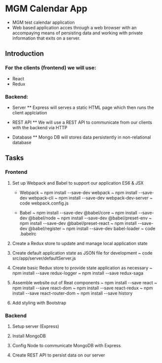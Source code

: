 # MGM Calendar App
- MGM test calendar application
- Web based application acces through a web browser with an accompaying means of persisting data and working with private information that exits on a server.

## Introduction

### For the clients (frontend) we will use:
* React
* Redux

### Backend:

* Server
    ** Express will serves a static HTML page which then runs the client applciation

* REST API
    ** We will use a REST API to communicate from our clients with the backend via HTTP

* Database
    ** Mongo DB will stores data persistently in non-relational database 


## Tasks

### Frontend

1. Set up Webpack and Babel to support our application ES6 & JSX

    - Webpack
        ~ npm install --save-dev webpack
        ~ npm install --save-dev webpack-cli
        ~ npm install --save-dev webpack-dev-server
        ~ code webpack.config.js

    - Babel
        ~ npm install --save-dev @babel/core
        ~ npm install --save-dev @babel/node
        ~ npm install --save-dev @babel/preset-env
        ~ npm install --save-dev @babel/preset-react
        ~ npm install --save-dev @babel/register
        ~ npm install --save-dev babel-loader
        ~ code .babelrc        

2. Create a Redux store to update and manage local application state

3. Create default application state as JSON file for development
    ~ code src/app/server/defaultServer.js

4. Create basic Redux store to provide state application as necessary
    ~ npm install --save redux-logger
    ~ npm install --save redux-saga
        
5. Assemble website out of Reat components
    ~ npm install --save react
    ~ npm install --save react-dom
    ~ npm install --save react-redux
    ~ npm install --save react-router-dom
    ~ npm install --save history

6. Add styling with Bootstrap

### Backend

1. Setup server (Express)

2. Install MongoDB

3. Config Node to communicate MongoDB with Express

4. Create REST API to persist data on our server

